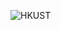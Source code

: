 ![HKUST](https://upload.wikimedia.org/wikipedia/commons/1/18/HKUST_campus_view_looking_from_above.jpg)
